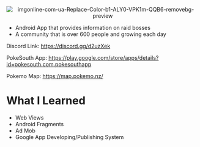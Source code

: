 <p align="center"
  <a href="https://imgbb.com/"><img src="https://i.ibb.co/cFQCrD7/imgonline-com-ua-Replace-Color-b1-ALY0-VPK1m-QQB6-removebg-preview.png"   alt="imgonline-com-ua-Replace-Color-b1-ALY0-VPK1m-QQB6-removebg-preview" border="0"></a>
</p>

- Android App that provides information on raid bosses
- A community that is over 600 people and growing each day

Discord Link: https://discord.gg/d2uzXek

PokeSouth App: https://play.google.com/store/apps/details?id=pokesouth.com.pokesouthapp

Pokemo Map: https://map.pokemo.nz/

# What I Learned
- Web Views
- Android Fragments
- Ad Mob
- Google App Developing/Publishing System

